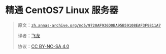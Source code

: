 # 精通 CentOS7 Linux 服务器

> 原文：[`zh.annas-archive.org/md5/9720AF936D0BA95B59108EAF3F9811A7`](https://zh.annas-archive.org/md5/9720AF936D0BA95B59108EAF3F9811A7)
> 
> 译者：[飞龙](https://github.com/wizardforcel)
> 
> 协议：[CC BY-NC-SA 4.0](http://creativecommons.org/licenses/by-nc-sa/4.0/)